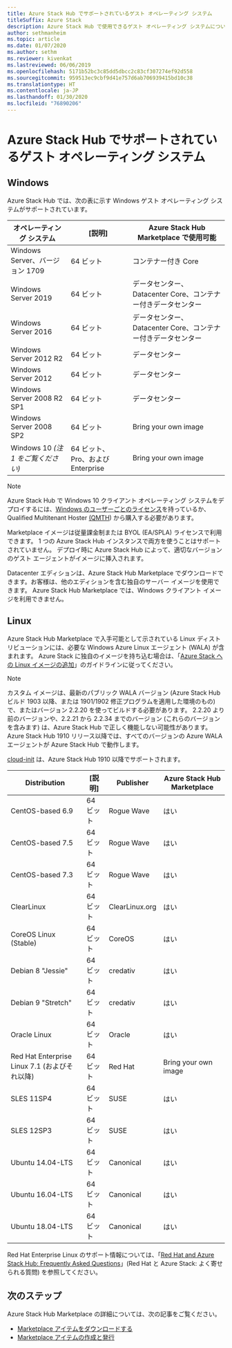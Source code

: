 ```yaml
---
title: Azure Stack Hub でサポートされているゲスト オペレーティング システム
titleSuffix: Azure Stack
description: Azure Stack Hub で使用できるゲスト オペレーティング システムについて説明します。
author: sethmanheim
ms.topic: article
ms.date: 01/07/2020
ms.author: sethm
ms.reviewer: kivenkat
ms.lastreviewed: 06/06/2019
ms.openlocfilehash: 5171b52bc3c85dd5dbcc2c83cf307274ef92d558
ms.sourcegitcommit: 959513ec9cbf9d41e757d6ab706939415bd10c38
ms.translationtype: HT
ms.contentlocale: ja-JP
ms.lasthandoff: 01/30/2020
ms.locfileid: "76890206"
---
```

# <a name="guest-operating-systems-supported-on-azure-stack-hub"></a>Azure Stack Hub でサポートされているゲスト オペレーティング システム

## <a name="windows"></a>Windows

Azure Stack Hub では、次の表に示す Windows ゲスト オペレーティング システムがサポートされています。

| オペレーティング システム | [説明] | Azure Stack Hub Marketplace で使用可能 |
| --- | --- | --- |
| Windows Server、バージョン 1709 | 64 ビット | コンテナー付き Core |
| Windows Server 2019 | 64 ビット |  データセンター、Datacenter Core、コンテナー付きデータセンター |
| Windows Server 2016 | 64 ビット |  データセンター、Datacenter Core、コンテナー付きデータセンター |
| Windows Server 2012 R2 | 64 ビット |  データセンター |
| Windows Server 2012 | 64 ビット |  データセンター |
| Windows Server 2008 R2 SP1 | 64 ビット |  データセンター |
| Windows Server 2008 SP2 | 64 ビット |  Bring your own image |
| Windows 10 *(注 1 をご覧ください)* | 64 ビット、Pro、および Enterprise | Bring your own image |

> [!NOTE]
> Azure Stack Hub で Windows 10 クライアント オペレーティング システムをデプロイするには、[Windows のユーザーごとのライセンス](https://www.microsoft.com/licensing/product-licensing/windows10.aspx)を持っているか、Qualified Multitenant Hoster [(QMTH](https://www.microsoft.com/CloudandHosting/licensing_sca.aspx)) から購入する必要があります。

Marketplace イメージは従量課金制または BYOL (EA/SPLA) ライセンスで利用できます。 1 つの Azure Stack Hub インスタンスで両方を使うことはサポートされていません。 デプロイ時に Azure Stack Hub によって、適切なバージョンのゲスト エージェントがイメージに挿入されます。

Datacenter エディションは、Azure Stack Hub Marketplace でダウンロードできます。お客様は、他のエディションを含む独自のサーバー イメージを使用できます。 Azure Stack Hub Marketplace では、Windows クライアント イメージを利用できません。

## <a name="linux"></a>Linux

Azure Stack Hub Marketplace で入手可能として示されている Linux ディストリビューションには、必要な Windows Azure Linux エージェント (WALA) が含まれます。 Azure Stack に独自のイメージを持ち込む場合は、「[Azure Stack への Linux イメージの追加](azure-stack-linux.md)」のガイドラインに従ってください。

> [!NOTE]
> カスタム イメージは、最新のパブリック WALA バージョン (Azure Stack Hub ビルド 1903 以降、または 1901/1902 修正プログラムを適用した環境のもの) で、またはバージョン 2.2.20 を使ってビルドする必要があります。 2\.2.20 より前のバージョンや、2.2.21 から 2.2.34 までのバージョン (これらのバージョンを含みます) は、Azure Stack Hub で正しく機能しない可能性があります。 Azure Stack Hub 1910 リリース以降では、すべてのバージョンの Azure WALA エージェントが Azure Stack Hub で動作します。
>
> [cloud-init](https://cloud-init.io/) は、Azure Stack Hub 1910 以降でサポートされます。

| Distribution | [説明] | Publisher | Azure Stack Hub Marketplace |
| --- | --- | --- | --- |
| CentOS-based 6.9 | 64 ビット | Rogue Wave | はい |
| CentOS-based 7.5 | 64 ビット | Rogue Wave | はい |
| CentOS-based 7.3 | 64 ビット | Rogue Wave | はい |
| ClearLinux | 64 ビット | ClearLinux.org | はい |
| CoreOS Linux (Stable) |  64 ビット | CoreOS | はい |
| Debian 8 "Jessie" | 64 ビット | credativ |  はい |
| Debian 9 "Stretch" | 64 ビット | credativ | はい |
| Oracle Linux | 64 ビット | Oracle | はい |
| Red Hat Enterprise Linux 7.1 (およびそれ以降) | 64 ビット | Red Hat | Bring your own image |
| SLES 11SP4 | 64 ビット | SUSE | はい |
| SLES 12SP3 | 64 ビット | SUSE | はい |
| Ubuntu 14.04-LTS | 64 ビット | Canonical | はい |
| Ubuntu 16.04-LTS | 64 ビット | Canonical | はい |
| Ubuntu 18.04-LTS | 64 ビット | Canonical | はい |

Red Hat Enterprise Linux のサポート情報については、「[Red Hat and Azure Stack Hub: Frequently Asked Questions](https://access.redhat.com/articles/3413531)」(Red Hat と Azure Stack: よく寄せられる質問) を参照してください。

## <a name="next-steps"></a>次のステップ

Azure Stack Hub Marketplace の詳細については、次の記事をご覧ください。

- [Marketplace アイテムをダウンロードする](azure-stack-download-azure-marketplace-item.md)  
- [Marketplace アイテムの作成と発行](azure-stack-create-and-publish-marketplace-item.md)
